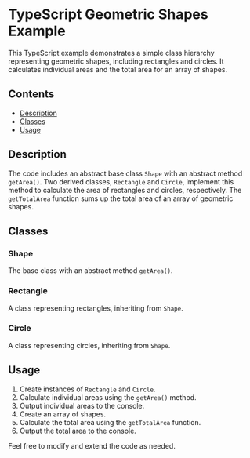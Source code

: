 # TypeScript Geometric Shapes Example

This TypeScript example demonstrates a simple class hierarchy representing geometric shapes, including rectangles and circles. It calculates individual areas and the total area for an array of shapes.

## Contents

- [Description](#description)
- [Classes](#classes)
- [Usage](#usage)

## Description

The code includes an abstract base class `Shape` with an abstract method `getArea()`. Two derived classes, `Rectangle` and `Circle`, implement this method to calculate the area of rectangles and circles, respectively. The `getTotalArea` function sums up the total area of an array of geometric shapes.

## Classes

### Shape

The base class with an abstract method `getArea()`.

### Rectangle

A class representing rectangles, inheriting from `Shape`.

### Circle

A class representing circles, inheriting from `Shape`.

## Usage

1. Create instances of `Rectangle` and `Circle`.
2. Calculate individual areas using the `getArea()` method.
3. Output individual areas to the console.
4. Create an array of shapes.
5. Calculate the total area using the `getTotalArea` function.
6. Output the total area to the console.

Feel free to modify and extend the code as needed.
